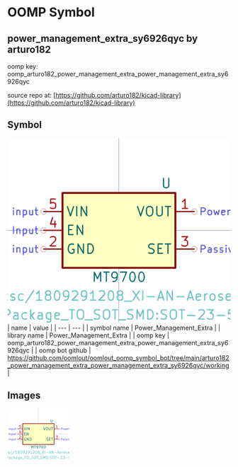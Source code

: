 # OOMP Symbol  
## power_management_extra_sy6926qyc  by arturo182  
  
oomp key: oomp_arturo182_power_management_extra_power_management_extra_sy6926qyc  
  
source repo at: [https://github.com/arturo182/kicad-library](https://github.com/arturo182/kicad-library)  
## Symbol  
  
[![working.png](working_600.png)](working.png)  
| name | value | 
| --- | --- | 
| symbol name | Power_Management_Extra | 
| library name | Power_Management_Extra | 
| oomp key | oomp_arturo182_power_management_extra_power_management_extra_sy6926qyc | 
| oomp bot github | https://github.com/oomlout/oomlout_oomp_symbol_bot/tree/main/arturo182_power_management_extra_power_management_extra_sy6926qyc/working | 
## Images  
  
[![working.png](working_140.png)](working.png)  
